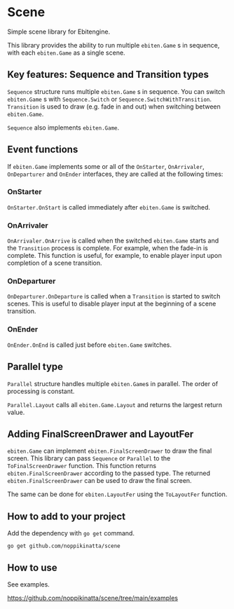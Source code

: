 # Scene

Simple scene library for Ebitengine.

This library provides the ability to run multiple `ebiten.Game` s in sequence, with each `ebiten.Game` as a single scene.

## Key features: Sequence and Transition types

`Sequence` structure runs multiple `ebiten.Game` s in sequence. You can switch `ebiten.Game` s with `Sequence.Switch` or `Sequence.SwitchWithTransition`. `Transition` is used to draw (e.g. fade in and out) when switching between `ebiten.Game`.

`Sequence` also implements `ebiten.Game`.

## Event functions

If `ebiten.Game` implements some or all of the `OnStarter`, `OnArrivaler`, `OnDeparturer` and `OnEnder` interfaces, they are called at the following times:

### OnStarter

`OnStarter.OnStart` is called immediately after `ebiten.Game` is switched.

### OnArrivaler

`OnArrivaler.OnArrive` is called when the switched `ebiten.Game` starts and the `Transition` process is complete. For example, when the fade-in is complete. This function is useful, for example, to enable player input upon completion of a scene transition.

### OnDeparturer

`OnDeparturer.OnDeparture` is called when a `Transition` is started to switch scenes. This is useful to disable player input at the beginning of a scene transition.

### OnEnder

`OnEnder.OnEnd` is called just before `ebiten.Game` switches.

## Parallel type

`Parallel` structure handles multiple `ebiten.Game`s in parallel. The order of processing is constant.

`Parallel.Layout` calls all `ebiten.Game.Layout` and returns the largest return value.

## Adding FinalScreenDrawer and LayoutFer

`ebiten.Game` can implement `ebiten.FinalScreenDrawer` to draw the final screen.
This library can pass `Sequence` or `Parallel` to the `ToFinalScreenDrawer` function. This function returns `ebiten.FinalScreenDrawer` according to the passed type.
The returned `ebiten.FinalScreenDrawer` can be used to draw the final screen.

The same can be done for `ebiten.LayoutFer` using the `ToLayoutFer` function.

## How to add to your project

Add the dependency with `go get` command.

`go get github.com/noppikinatta/scene`

## How to use

See examples.

https://github.com/noppikinatta/scene/tree/main/examples
